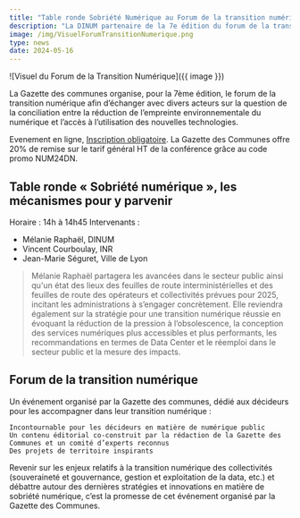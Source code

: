 ```yaml
---
title: "Table ronde Sobriété Numérique au Forum de la transition numérique"
description: "La DINUM partenaire de la 7e édition du forum de la transition numérique. La Gazette des communes organise, pour la 7ème édition, le forum de la transition numérique afin d’échanger avec divers acteurs sur la question de la conciliation entre la réduction de l’empreinte environnementale du numérique et l’accès à l’utilisation des nouvelles technologies."
image: /img/VisuelForumTransitionNumerique.png
type: news
date: 2024-05-16
---
```


![Visuel du Forum de la Transition Numérique]({{ image }})

La Gazette des communes organise, pour la 7ème édition, le forum de la transition numérique afin d’échanger avec divers acteurs sur la question de la conciliation entre la réduction de l’empreinte environnementale du numérique et l’accès à l’utilisation des nouvelles technologies.

Evenement en ligne, [Inscription obligatoire](https://forum-transition-numerique.eventmaker.io/fr/inscription).
La Gazette des Communes offre 20% de remise sur le tarif général HT de la conférence grâce au code promo NUM24DN.

## Table ronde « Sobriété numérique », les mécanismes pour y parvenir 

Horaire : 14h à 14h45
Intervenants : 
* Mélanie Raphaël, DINUM
* Vincent Courboulay, INR
* Jean-Marie Séguret, Ville de Lyon

> Mélanie Raphaël partagera les avancées dans le secteur public ainsi qu'un état des lieux des feuilles de route interministérielles et des feuilles de route des opérateurs et collectivités prévues pour 2025, incitant les administrations à s’engager concrètement. Elle reviendra également sur la stratégie pour une transition numérique réussie en évoquant la réduction de la pression à l’obsolescence, la conception des services numériques plus accessibles et plus performants, les recommandations en termes de Data Center et le réemploi dans le secteur public et la mesure des impacts.

## Forum de la transition numérique
Un événement organisé par la Gazette des communes, dédié aux décideurs pour les accompagner dans leur transition numérique :

    Incontournable pour les décideurs en matière de numérique public
    Un contenu éditorial co-construit par la rédaction de la Gazette des Communes et un comité d’experts reconnus
    Des projets de territoire inspirants

Revenir sur les enjeux relatifs à la transition numérique des collectivités (souveraineté et gouvernance, gestion et exploitation de la data, etc.) et débattre autour des dernières stratégies et innovations en matière de sobriété numérique, c’est la promesse de cet événement organisé par la Gazette des Communes.
